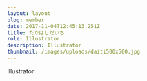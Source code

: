 ```yaml
---
layout: layout
blog: member
date: 2017-11-04T12:45:13.251Z
title: たかはしだいち
role: Illustrator
description: Illustrator
thumbnail: /images/uploads/daiti500x500.jpg
---
```

Illustrator
